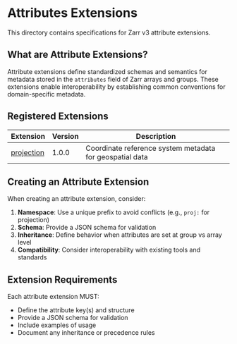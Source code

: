 # Attributes Extensions

This directory contains specifications for Zarr v3 attribute extensions.

## What are Attribute Extensions?

Attribute extensions define standardized schemas and semantics for metadata stored in the `attributes` field of Zarr arrays and groups. These extensions enable interoperability by establishing common conventions for domain-specific metadata.

## Registered Extensions

| Extension | Version | Description |
|-----------|---------|-------------|
| [projection](./projection/) | 1.0.0 | Coordinate reference system metadata for geospatial data |

## Creating an Attribute Extension

When creating an attribute extension, consider:

1. **Namespace**: Use a unique prefix to avoid conflicts (e.g., `proj:` for projection)
2. **Schema**: Provide a JSON schema for validation
3. **Inheritance**: Define behavior when attributes are set at group vs array level
4. **Compatibility**: Consider interoperability with existing tools and standards

## Extension Requirements

Each attribute extension MUST:
- Define the attribute key(s) and structure
- Provide a JSON schema for validation
- Include examples of usage
- Document any inheritance or precedence rules

